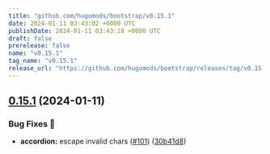 ```yaml
---
title: "github.com/hugomods/bootstrap/v0.15.1"
date: 2024-01-11 03:43:02 +0000 UTC
publishDate: 2024-01-11 03:43:18 +0000 UTC
draft: false
prerelease: false
name: "v0.15.1"
tag_name: "v0.15.1"
release_url: "https://github.com/hugomods/bootstrap/releases/tag/v0.15.1"
---
```


## [0.15.1](https://github.com/hugomods/bootstrap/compare/v0.15.0...v0.15.1) (2024-01-11)


### Bug Fixes 🐞

* **accordion:** escape invalid chars ([#101](https://github.com/hugomods/bootstrap/issues/101)) ([30b41d8](https://github.com/hugomods/bootstrap/commit/30b41d8338d0f3de8e58cbd50b7e9ff93a7b9967))
